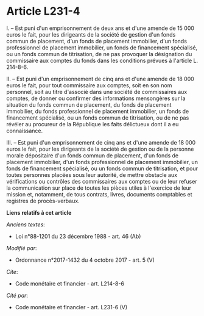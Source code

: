 # Article L231-4

I. – Est puni d'un emprisonnement de deux ans et d'une amende de 15 000 euros le fait, pour les dirigeants de la société de
gestion d'un fonds commun de placement, d'un fonds de placement immobilier, d'un fonds professionnel de placement immobilier,
un fonds de financement spécialisé, ou un fonds commun de titrisation, de ne pas provoquer la désignation du commissaire aux
comptes du fonds dans les conditions prévues à l'article L. 214-8-6.

II. – Est puni d'un emprisonnement de cinq ans et d'une amende de 18 000 euros le fait, pour tout commissaire aux comptes,
soit en son nom personnel, soit au titre d'associé dans une société de commissaires aux comptes, de donner ou confirmer des
informations mensongères sur la situation du fonds commun de placement, du fonds de placement immobilier, du fonds
professionnel de placement immobilier, un fonds de financement spécialisé, ou un fonds commun de titrisation, ou de ne pas
révéler au procureur de la République les faits délictueux dont il a eu connaissance.

III. – Est puni d'un emprisonnement de cinq ans et d'une amende de 18 000 euros le fait, pour les dirigeants de la société de
gestion ou de la personne morale dépositaire d'un fonds commun de placement, d'un fonds de placement immobilier, d'un fonds
professionnel de placement immobilier, un fonds de financement spécialisé, ou un fonds commun de titrisation, et pour toutes
personnes placées sous leur autorité, de mettre obstacle aux vérifications ou contrôles des commissaires aux comptes ou de
leur refuser la communication sur place de toutes les pièces utiles à l'exercice de leur mission et, notamment, de tous
contrats, livres, documents comptables et registres de procès-verbaux.

**Liens relatifs à cet article**

_Anciens textes_:

  - Loi n°88-1201 du 23 décembre 1988 - art. 46 (Ab)

_Modifié par_:

  - Ordonnance n°2017-1432 du 4 octobre 2017 - art. 5 (V)

_Cite_:

  - Code monétaire et financier - art. L214-8-6

_Cité par_:

  - Code monétaire et financier - art. L231-6 (V)
